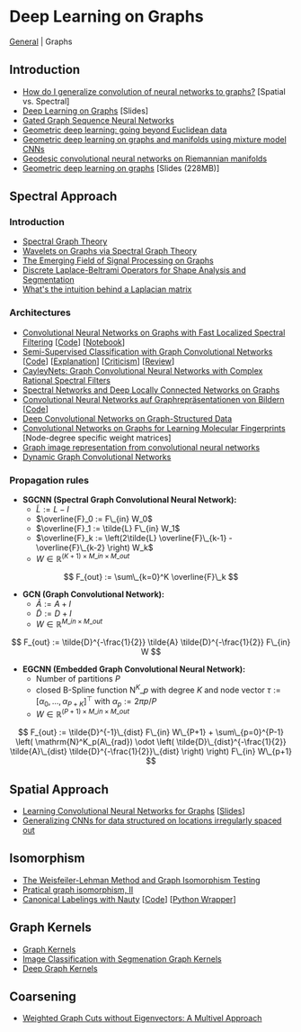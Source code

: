 # Deep Learning on Graphs

[General](README.md) | Graphs

## Introduction

* [How do I generalize convolution of neural networks to graphs?](https://www.quora.com/How-do-I-generalize-convolution-of-neural-networks-to-graphs) [Spatial vs. Spectral]
* [Deep Learning on Graphs](https://figshare.com/articles/Deep_Learning_on_Graphs/4491686) [Slides]
* [Gated Graph Sequence Neural Networks](https://arxiv.org/pdf/1511.05493.pdf)
* [Geometric deep learning: going beyond Euclidean data](https://arxiv.org/pdf/1611.08097.pdf)
* [Geometric deep learning on graphs and manifolds using mixture model CNNs](https://arxiv.org/pdf/1611.08402.pdf)
* [Geodesic convolutional neural networks on Riemannian manifolds](https://arxiv.org/pdf/1501.06297.pdf)
* [Geometric deep learning on graphs](https://www.dropbox.com/s/4l6m32tg9yecvow/CVPR%20GDL.pdf?dl=0) [Slides (228MB)]

## Spectral Approach

### Introduction

* [Spectral Graph Theory](http://www.math.ucsd.edu/~fan/research/revised.html)
* [Wavelets on Graphs via Spectral Graph Theory](https://arxiv.org/pdf/0912.3848.pdf)
* [The Emerging Field of Signal Processing on Graphs](https://arxiv.org/pdf/1211.0053.pdf)
* [Discrete Laplace-Beltrami Operators for Shape Analysis and Segmentation](https://reuter.mit.edu/papers/reuter-smi09.pdf)
* [What's the intuition behind a Laplacian matrix](https://www.quora.com/Graph-Theory-Whats-the-intuition-behind-a-Laplacian-matrix)

### Architectures

* [Convolutional Neural Networks on Graphs with Fast Localized Spectral Filtering](https://arxiv.org/pdf/1606.09375.pdf) [[Code](https://github.com/mdeff/cnn_graph)] [[Notebook](http://nbviewer.jupyter.org/github/mdeff/cnn_graph/blob/outputs/usage.ipynb)]
* [Semi-Supervised Classification with Graph Convolutional Networks](https://arxiv.org/pdf/1609.02907v3.pdf) [[Code](https://github.com/tkipf/gcn)] [[Explanation](http://tkipf.github.io/graph-convolutional-networks/)] [[Criticism](http://www.inference.vc/how-powerful-are-graph-convolutions-review-of-kipf-welling-2016-2/)] [[Review](https://openreview.net/forum?id=SJU4ayYgl)]
* [CayleyNets: Graph Convolutional Neural Networks with Complex Rational Spectral Filters](https://arxiv.org/pdf/1705.07664.pdf)
* [Spectral Networks and Deep Locally Connected Networks on Graphs](https://arxiv.org/pdf/1312.6203.pdf)
* [Convolutional Neural Networks auf Graphrepräsentationen von Bildern](https://github.com/rusty1s/deep-learning-on-graphs/tree/master/masterthesis) [[Code](https://www.github.com/rusty1s/embedded_gcnn)]
* [Deep Convolutional Networks on Graph-Structured Data](https://arxiv.org/pdf/1506.05163.pdf)
* [Convolutional Networks on Graphs for Learning Molecular Fingerprints](https://hips.seas.harvard.edu/files/duvenaud-graphs-nips-2015.pdf) [Node-degree specific weight matrices]
* [Graph image representation from convolutional neural networks](https://www.google.ch/patents/US9418458)
* [Dynamic Graph Convolutional Networks](https://arxiv.org/pdf/1704.06199.pdf)

### Propagation rules

* **SGCNN (Spectral Graph Convolutional Neural Network):**
  * $\tilde{L} := L - I$
  * $\overline{F}_0 := F\_{in} W_0$
  * $\overline{F}_1 := \tilde{L} F\_{in} W_1$
  * $\overline{F}_k := \left(2\tilde{L} \overline{F}\_{k-1} - \overline{F}\_{k-2} \right) W_k$
  * $W \in \mathbb{R}^{(K+1) \times M\_{in} \times M\_{out}}$

$$
F_{out} := \sum\_{k=0}^K \overline{F}\_k
$$

* **GCN (Graph Convolutional Network):**
  * $\tilde{A} := A + I$
  * $\tilde{D} := D + I$
  * $W \in \mathbb{R}^{M\_{in} \times M\_{out}}$

$$
F_{out} := \tilde{D}^{-\frac{1}{2}} \tilde{A} \tilde{D}^{-\frac{1}{2}} F\_{in} W
$$

* **EGCNN (Embedded Graph Convolutional Neural Network):**
  * Number of partitions $P$
  * closed B-Spline function $\mathrm{N}^K\_p$ with degree $K$ and node vector $\tau := [\alpha_0, \ldots, \alpha_{P+K}]^{\top}$ with $\alpha_p := 2\pi p / P$
  * $W \in \mathbb{R}^{(P+1) \times M\_{in} \times M\_{out}}$

$$
F_{out} := \tilde{D}^{-1}\_{dist} F\_{in} W\_{P+1} + \sum\_{p=0}^{P-1} \left( \mathrm{N}^K_p(A\_{rad}) \odot \left( \tilde{D}\_{dist}^{-\frac{1}{2}} \tilde{A}\_{dist} \tilde{D}^{-\frac{1}{2}}\_{dist} \right) \right) F\_{in} W\_{p+1}
$$

## Spatial Approach

* [Learning Convolutional Neural Networks for Graphs](https://arxiv.org/pdf/1605.05273.pdf) [[Slides](http://www.matlog.net/icml2016_slides.pdf)]
* [Generalizing CNNs for data structured on locations irregularly spaced out](https://arxiv.org/pdf/1606.01166.pdf)

## Isomorphism

* [The Weisfeiler-Lehman Method and Graph Isomorphism Testing](https://arxiv.org/pdf/1101.5211v1.pdf)
* [Pratical graph isomorphism, II](https://arxiv.org/pdf/1301.1493v1.pdf)
* [Canonical Labelings with Nauty](https://computationalcombinatorics.wordpress.com/2012/09/20/canonical-labelings-with-nauty/) [[Code](http://pallini.di.uniroma1.it)] [[Python Wrapper](https://web.cs.dal.ca/~peter/software/pynauty/html/index.html)]

## Graph Kernels

* [Graph Kernels](https://edoc.ub.uni-muenchen.de/7169/1/Borgwardt_KarstenMichael.pdf)
* [Image Classification with Segmenation Graph Kernels](http://www.di.ens.fr/~fbach/harchaoui_bach_cvpr07.pdf)
* [Deep Graph Kernels](http://dl.acm.org/citation.cfm?id=2783417)

## Coarsening

* [Weighted Graph Cuts without Eigenvectors: A Multivel Approach](http://www.cs.utexas.edu/users/inderjit/public_papers/multilevel_pami.pdf)
